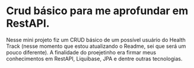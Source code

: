 # Crud básico para me aprofundar em RestAPI.

Nesse mini projeto fiz um CRUD básico de um possível usuário do Health Track (nesse momento que estou atualizando o Readme, sei que será um pouco diferente).
A finalidade do proejetinho era firmar meus conhecimentos em RestAPI, Liquibase, JPA e dentre outras tecnologias.
